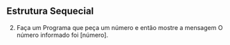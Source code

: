 ## Estrutura Sequecial 

2.	Faça um Programa que peça um número e então mostre a mensagem O número informado foi [número].